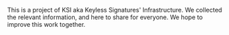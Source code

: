 This is a project of KSI aka Keyless Signatures' Infrastructure. We collected the relevant information, and here to share for everyone. We hope to improve this work together.